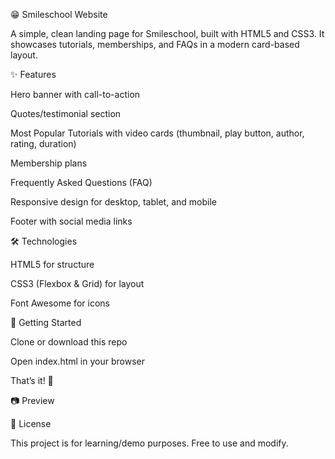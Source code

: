 😁 Smileschool Website

A simple, clean landing page for Smileschool, built with HTML5 and CSS3.
It showcases tutorials, memberships, and FAQs in a modern card-based layout.


✨ Features

Hero banner with call-to-action

Quotes/testimonial section

Most Popular Tutorials with video cards (thumbnail, play button, author, rating, duration)

Membership plans

Frequently Asked Questions (FAQ)

Responsive design for desktop, tablet, and mobile

Footer with social media links


🛠️ Technologies

HTML5 for structure

CSS3 (Flexbox & Grid) for layout

Font Awesome
 for icons
 

🚀 Getting Started

Clone or download this repo

Open index.html in your browser


That’s it! 🎉

📷 Preview

📄 License

This project is for learning/demo purposes. Free to use and modify.
